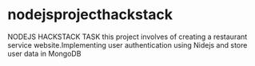 # nodejsprojecthackstack 
NODEJS HACKSTACK TASK 
this project involves of creating a restaurant service website.Implementing user authentication using Nidejs and store user data in MongoDB
